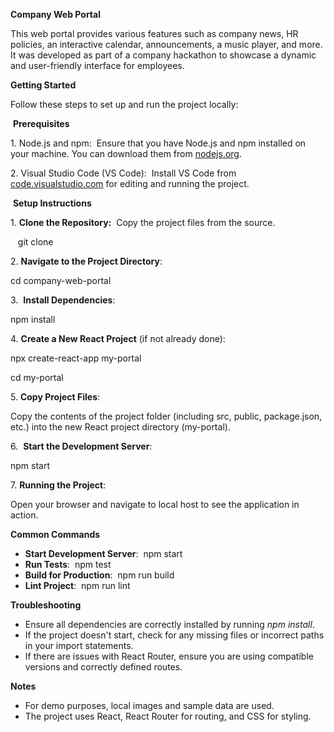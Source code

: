 **Company Web Portal**

This web portal provides various features such as company news, HR policies, an interactive calendar, announcements, a music player, and more. It was developed as part of a company hackathon to showcase a dynamic and user-friendly interface for employees.



**Getting Started**

Follow these steps to set up and run the project locally:


 **Prerequisites**

1\. Node.js and npm:  Ensure that you have Node.js and npm installed on your machine. You can download them from [nodejs.org](https://nodejs.org/).

2\. Visual Studio Code (VS Code):  Install VS Code from [code.visualstudio.com](https://code.visualstudio.com/) for editing and running the project.


 **Setup Instructions**

1\. **Clone the Repository:**  Copy the project files from the source.

   git clone <repository-url>

2\. **Navigate to the Project Directory**:

cd company-web-portal

3\.  **Install Dependencies**:

npm install

4\. **Create a New React Project** (if not already done):

npx create-react-app my-portal

cd my-portal

5\. **Copy Project Files**:

Copy the contents of the project folder (including src, public, package.json, etc.) into the new React project directory (my-portal).

6\.  **Start the Development Server**:

npm start

7\. **Running the Project**:

Open your browser and navigate to local host to see the application in action.


**Common Commands**

-   **Start Development Server**:  npm start
-   **Run Tests**:  npm test
-   **Build for Production**:  npm run build
-   **Lint Project**:  npm run lint



**Troubleshooting**

-   Ensure all dependencies are correctly installed by running *npm install*.
-   If the project doesn't start, check for any missing files or incorrect paths in your import statements.
-   If there are issues with React Router, ensure you are using compatible versions and correctly defined routes.



**Notes**

-   For demo purposes, local images and sample data are used.
-   The project uses React, React Router for routing, and CSS for styling.
